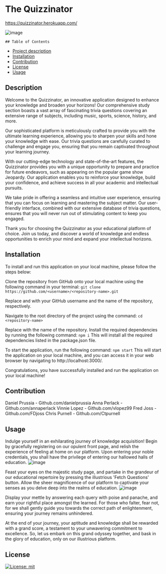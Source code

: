 # The Quizzinator
https://quizzinator.herokuapp.com/

![image](https://user-images.githubusercontent.com/107649623/232348726-10e09574-b550-4ad8-b613-4ec81ceb3ba9.png)

    ## Table of Contents
  - [Project description](#description)
  - [Installation](#installation)
  - [Contribution](#contribution)
  - [License](#license)
  - [Usage](#usage)

  ## Description
 Welcome to the Quizzinator, an innovative application designed to enhance your knowledge and broaden your horizons! Our comprehensive study section boasts a vast array of fascinating trivia questions covering an extensive range of subjects, including music, sports, science, history, and more.

Our sophisticated platform is meticulously crafted to provide you with the ultimate learning experience, allowing you to sharpen your skills and hone your knowledge with ease. Our trivia questions are carefully curated to challenge and engage you, ensuring that you remain captivated throughout your learning journey.

With our cutting-edge technology and state-of-the-art features, the Quizzinator provides you with a unique opportunity to prepare and practice for future endeavors, such as appearing on the popular game show Jeopardy. Our application enables you to reinforce your knowledge, build your confidence, and achieve success in all your academic and intellectual pursuits.

We take pride in offering a seamless and intuitive user experience, ensuring that you can focus on learning and mastering the subject matter. Our user-friendly interface, combined with our extensive database of trivia questions, ensures that you will never run out of stimulating content to keep you engaged.

Thank you for choosing the Quizzinator as your educational platform of choice. Join us today, and discover a world of knowledge and endless opportunities to enrich your mind and expand your intellectual horizons.

## Installation
  To install and run this application on your local machine, please follow the steps below:

Clone the repository from GitHub onto your local machine using the following command in your terminal:
`git clone https://github.com/<username>/<repository-name>.git`

Replace <username> and <repository-name> with your GitHub username and the name of the repository, respectively.

Navigate to the root directory of the project using the command:
`cd <repository-name>`

Replace <repository-name> with the name of the repository.
Install the required dependencies by running the following command:
`npm i`
This will install all the required dependencies listed in the package.json file.

To start the application, run the following command:
`npm start`
This will start the application on your local machine, and you can access it in your web browser by navigating to http://localhost:3000/.

Congratulations, you have successfully installed and run the application on your local machine!

## Contribution
Daniel Prussia - Github.com/danielprussia
Anna Perlack - Github.com/annaperlack
Vinnie Lopez - Github.com/vlopez99
Fred Joss - Github.com/FDjoss
Chris Purnell - Github.com/Ctpurnell

## Usage
Indulge yourself in an exhilarating journey of knowledge acquisition! Begin by gracefully registering on our opulent front page, and relish the experience of feeling at home on our platform. Upon entering your noble credentials, you shall have the privilege of entering our hallowed halls of education.
![image](https://user-images.githubusercontent.com/107649623/232348820-c51f2eb0-e882-408c-aadb-c2bdaf7f9159.png)


Feast your eyes on the majestic study page, and partake in the grandeur of our educational repertoire by pressing the illustrious 'Fetch Questions' button. Allow the sheer magnificence of our platform to captivate your senses as you delve deep into the realms of education.
![image](https://user-images.githubusercontent.com/107649623/232348892-2981c9dd-c240-4c96-adf1-efccb48d09f8.png)


Display your mettle by answering each query with poise and panache, and earn your rightful place amongst the learned. For those who falter, fear not, for we shall gently guide you towards the correct path of enlightenment, ensuring your journey remains unhindered.

At the end of your journey, your aptitude and knowledge shall be rewarded with a grand score, a testament to your unwavering commitment to excellence. So, let us embark on this grand odyssey together, and bask in the glory of education, only on our illustrious platform.



  ## License
  [![License: mit](https://img.shields.io/badge/License-MIT-yellow.svg)](https://opensource.org/licenses/MIT)
